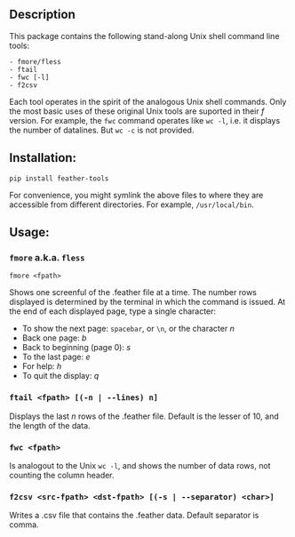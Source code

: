 ## Description
This package contains the following stand-along Unix shell command line tools:

```
- fmore/fless
- ftail
- fwc [-l]
- f2csv
```

Each tool operates in the spirit of the analogous Unix shell commands. Only the most basic uses of these original Unix tools are suported in their *f* version. For example, the `fwc` command operates like `wc -l`, i.e. it displays the number of datalines. But `wc -c` is not provided.

## Installation:
```
pip install feather-tools
```

For convenience, you might symlink the above files to where they are accessible from different directories. For example, `/usr/local/bin`.

## Usage:

### `fmore` a.k.a. `fless`
```
fmore <fpath>
```
Shows one screenful of the .feather file at a time. The number rows displayed is determined by the terminal in which the command is issued. At the end of each displayed page, type a single character:

- To show the next page: `spacebar`, or `\n`, or the character *n*
- Back one page: *b*
- Back to beginning (page 0): *s*
- To the last page: *e*
- For help: *h*
- To quit the display: *q*

### `ftail <fpath> [(-n | --lines) n]`
Displays the last *n* rows of the .feather file. Default is the lesser of 10, and the length of the data.

### `fwc <fpath>`
Is analogout to the Unix `wc -l`, and shows the number of data rows, not counting the column header.

### `f2csv <src-fpath> <dst-fpath> [(-s | --separator) <char>]`
Writes a .csv file that contains the .feather data. Default separator is comma.
